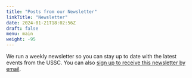 ```yaml
---
title: "Posts from our Newsletter"
linkTitle: "Newsletter"
date: 2024-01-21T18:02:56Z
draft: false
menu: main
weight: -95
---
```

We run a weekly newsletter so you can stay up to date with the latest events from the USSC. You can also [sign up to
receive this newsletter by email][email-signup-form].

[email-signup-form]: <https://forms.gle/BqUhvn6d26rg8WqbA>
